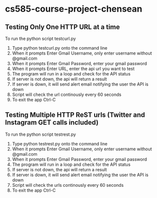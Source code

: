 # cs585-course-project-chensean

## Testing Only One HTTP URL at a time 

To run the python script testcurl.py

1. Type python testcurl.py onto the command line
2. When it prompts Enter Gmail Username, only enter username without @gmail.com
3. When it prompts Enter Gmail Password, enter your gmail password
4. When it prompts Enter URL, enter the api url you want to test
5. The program will run in a loop and check for the API status
6. If server is not down, the api will return a result
7. If server is down, it will send alert email notifying the user the API is down
8. Script will check the url continously every 60 seconds
9. To exit the app Ctrl-C

## Testing Multiple HTTP ReST urls (Twitter and Instagram GET calls included)

To run the python script testrest.py

1. Type python testrest.py onto the command line
2. When it prompts Enter Gmail Username, only enter username without @gmail.com
3. When it prompts Enter Gmail Password, enter your gmail password
4. The program will run in a loop and check for the API status
5. If server is not down, the api will return a result
6. If server is down, it will send alert email notifying the user the API is down
7. Script will check the urls continously every 60 seconds
8. To exit the app Ctrl-C